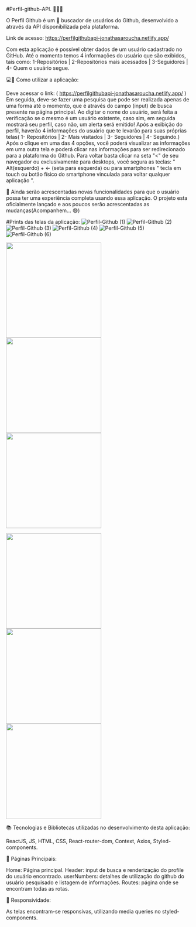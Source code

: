 #Perfil-github-API. 👨🏻‍💻 

O Perfil Github é um 🍳 buscador de usuários do Github, desenvolvido a através da API disponibilizada pela plataforma.

Link de acesso: https://perfilgithubapi-jonathasaroucha.netlify.app/

Com esta aplicação é possível obter dados de um usuário cadastrado no GitHub. Até o momento temos 4 informações do usuário que são exibidos, tais como: 1-Repositórios | 
2-Repositórios mais acessados | 3-Seguidores | 4- Quem o usuário segue.

💻📱 Como utilizar a aplicação:

Deve acessar o link: ( https://perfilgithubapi-jonathasaroucha.netlify.app/ ) Em seguida, deve-se fazer uma pesquisa que pode ser realizada apenas de uma forma até o momento, que é através do campo (input) de busca presente na página principal. Ao digitar o nome do usuário, será feita a verificação se o mesmo é um usuário existente, caso sim, em seguida mostrará seu perfil, caso não, um alerta será emitido! Após a exibição do perfil, haverão 4 informações do usuário que te levarão para suas próprias telas( 1- Repositórios | 2- Mais visitados | 3- Seguidores | 4- Seguindo.)  Após o clique em uma das 4 opções, você poderá visualizar as informações em uma outra tela e poderá clicar nas informações para ser redirecionado para a plataforma do Github. Para voltar basta clicar na seta "<" de seu navegador ou exclusivamente para desktops, você segura as teclas: " Alt(esquerdo) + <- (seta para esquerda) ou para smartphones " tecla em touch ou botão físico do smartphone vinculada para voltar qualquer aplicação ".

🚩 Ainda serão acrescentadas novas funcionalidades para que o usuário possa ter uma experiência completa usando essa aplicação. O projeto esta oficialmente lançado e aos poucos serão acrescentadas as mudanças(Acompanhem... 😄)

#Prints das telas da aplicação:
![Perfil-Github (1)](https://user-images.githubusercontent.com/77129503/133943619-db1f50d8-f492-4413-99f5-c70c3c91eaaf.png)
![Perfil-Github (2)](https://user-images.githubusercontent.com/77129503/133943625-fae5d8ed-8ca4-4da3-a767-b19d256102f8.png)
![Perfil-Github (3)](https://user-images.githubusercontent.com/77129503/133943628-3ae00df4-e564-47e1-a17a-4ecc6395f244.png)
![Perfil-Github (4)](https://user-images.githubusercontent.com/77129503/133943631-e6dde3bd-d385-4783-a10f-4f20dc3e428e.png)
![Perfil-Github (5)](https://user-images.githubusercontent.com/77129503/133943633-a9df4f6e-6f4f-41eb-bd97-566bf8af2031.png)
![Perfil-Github (6)](https://user-images.githubusercontent.com/77129503/133943636-a9deb8e7-c82d-40b4-8081-ceade0efb496.png)
<p float="left">
  <img src="https://user-images.githubusercontent.com/77129503/133943673-7cfac927-6f80-4fdc-8471-656413919f27.jpeg" width="260" />
  <img src="https://user-images.githubusercontent.com/77129503/133943674-1be7ed59-8eb6-4a18-be3a-06e1d3120160.jpeg" width="260" /> 
  <img src="https://user-images.githubusercontent.com/77129503/133943679-a54de6c2-5109-44d5-9e81-53cfe4eee78f.jpeg" width="260" />
</p>
<p float="left">
  <img src="https://user-images.githubusercontent.com/77129503/133943681-1ea6fcee-f9ad-47c4-82ae-6295f1b2484c.jpeg" width="260" />
  <img src="https://user-images.githubusercontent.com/77129503/133943683-b3883fca-b867-4fc8-bea7-973882dd9932.jpeg" width="260" /> 
  <img src="https://user-images.githubusercontent.com/77129503/133943685-8fa3c70d-6452-42b7-820e-ecd99b72742f.jpeg" width="260" />
</p>

📚 Tecnologias e Bibliotecas utilizadas no desenvolvimento desta aplicação:

ReactJS,
JS,
HTML,
CSS,
React-router-dom,
Context,
Axios,
Styled-components.

📄 Páginas Principais:

Home: Página principal.
Header: input de busca e renderização do profile do usuário encontrado.
userNumbers: detalhes de utilização do github do usuário pesquisado e listagem de informações.
Routes: página onde se encontram todas as rotas.

📱 Responsividade:

As telas encontram-se responsivas, utilizando media queries no styled-components.
